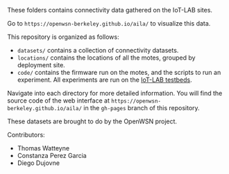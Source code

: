 These folders contains connectivity data gathered on the IoT-LAB sites.

Go to `https://openwsn-berkeley.github.io/aila/` to visualize this data.

This repository is organized as follows:

* `datasets/` contains a collection of connectivity datasets.
* `locations/` contains the locations of all the motes, grouped by deployment site.
* `code/` contains the firmware run on the motes, and the scripts to run an experiment. All experiments are run on the [IoT-LAB testbeds](https://www.iot-lab.info/).

Navigate into each directory for more detailed information. You will find the source code of the web interface at `https://openwsn-berkeley.github.io/aila/` in the `gh-pages` branch of this repository.

These datasets are brought to do by the OpenWSN project.

Contributors:

* Thomas Watteyne
* Constanza Perez Garcia
* Diego Dujovne
